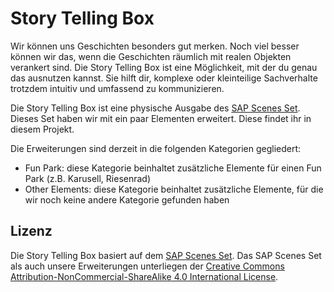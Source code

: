 # Story Telling Box


Wir können uns Geschichten besonders gut merken. Noch viel besser können wir das, wenn die Geschichten räumlich mit realen Objekten verankert sind. Die Story Telling Box ist eine Möglichkeit, mit der du genau das ausnutzen kannst. Sie hilft dir, komplexe oder kleinteilige Sachverhalte trotzdem intuitiv und umfassend zu kommunizieren.

Die Story Telling Box ist eine physische Ausgabe des [SAP Scenes Set](https://experience.sap.com/designservices). Dieses Set haben wir mit ein paar Elementen erweitert. Diese findet ihr in diesem Projekt.

Die Erweiterungen sind derzeit in die folgenden Kategorien gegliedert:
* Fun Park: diese Kategorie beinhaltet zusätzliche Elemente für einen Fun Park (z.B. Karusell, Riesenrad)
* Other Elements: diese Kategorie beinhaltet zusätzliche Elemente, für die wir noch keine andere Kategorie gefunden haben

## Lizenz

Die Story Telling Box basiert auf dem [SAP Scenes Set](https://experience.sap.com/designservices). Das SAP Scenes Set als auch unsere Erweiterungen unterliegen der [Creative Commons Attribution-NonCommercial-ShareAlike 4.0 International License](http://creativecommons.org/licenses/by-nc-sa/4.0/).
